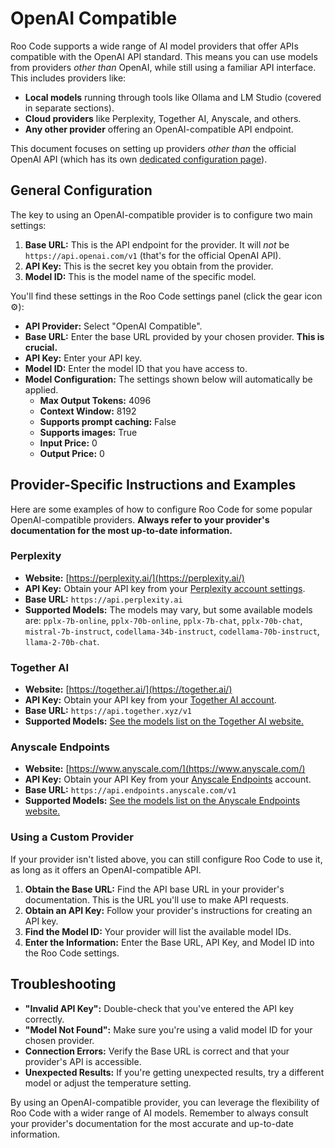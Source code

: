 # OpenAI Compatible

Roo Code supports a wide range of AI model providers that offer APIs compatible with the OpenAI API standard. This means you can use models from providers *other than* OpenAI, while still using a familiar API interface.  This includes providers like:

*   **Local models** running through tools like Ollama and LM Studio (covered in separate sections).
*   **Cloud providers** like Perplexity, Together AI, Anyscale, and others.
*   **Any other provider** offering an OpenAI-compatible API endpoint.

This document focuses on setting up providers *other than* the official OpenAI API (which has its own [dedicated configuration page](./openai.md)).

## General Configuration

The key to using an OpenAI-compatible provider is to configure two main settings:

1.  **Base URL:** This is the API endpoint for the provider.  It will *not* be `https://api.openai.com/v1` (that's for the official OpenAI API).
2.  **API Key:**  This is the secret key you obtain from the provider.
3.  **Model ID:** This is the model name of the specific model.

You'll find these settings in the Roo Code settings panel (click the gear icon ⚙️):

*   **API Provider:** Select "OpenAI Compatible".
*   **Base URL:** Enter the base URL provided by your chosen provider.  **This is crucial.**
*   **API Key:** Enter your API key.
*   **Model ID:** Enter the model ID that you have access to.
*   **Model Configuration:** The settings shown below will automatically be applied.
    - **Max Output Tokens:** 4096
    - **Context Window:** 8192
    - **Supports prompt caching:** False
    - **Supports images:** True
    - **Input Price:** 0
    - **Output Price:** 0

## Provider-Specific Instructions and Examples

Here are some examples of how to configure Roo Code for some popular OpenAI-compatible providers.  **Always refer to your provider's documentation for the most up-to-date information.**

### Perplexity

*   **Website:** [https://perplexity.ai/](https://perplexity.ai/)
*   **API Key:** Obtain your API key from your [Perplexity account settings](https://www.perplexity.ai/).
*   **Base URL:** `https://api.perplexity.ai`
*   **Supported Models:** The models may vary, but some available models are: `pplx-7b-online`, `pplx-70b-online`, `pplx-7b-chat`, `pplx-70b-chat`, `mistral-7b-instruct`, `codellama-34b-instruct`, `codellama-70b-instruct`, `llama-2-70b-chat`.

### Together AI

*   **Website:** [https://together.ai/](https://together.ai/)
*   **API Key:**  Obtain your API key from your [Together AI account](https://api.together.xyz/settings/api-keys).
*   **Base URL:** `https://api.together.xyz/v1`
*   **Supported Models:** [See the models list on the Together AI website.](https://docs.together.ai/docs/inference-models)

### Anyscale Endpoints

*   **Website:** [https://www.anyscale.com/](https://www.anyscale.com/)
*   **API Key:** Obtain your API Key from your [Anyscale Endpoints](https://app.endpoints.anyscale.com/) account.
*   **Base URL:** `https://api.endpoints.anyscale.com/v1`
*   **Supported Models:** [See the models list on the Anyscale Endpoints website.](https://docs.endpoints.anyscale.com/category/models)

### Using a Custom Provider

If your provider isn't listed above, you can still configure Roo Code to use it, as long as it offers an OpenAI-compatible API.

1.  **Obtain the Base URL:**  Find the API base URL in your provider's documentation.  This is the URL you'll use to make API requests.
2.  **Obtain an API Key:**  Follow your provider's instructions for creating an API key.
3.  **Find the Model ID:**  Your provider will list the available model IDs.
4.  **Enter the Information:**  Enter the Base URL, API Key, and Model ID into the Roo Code settings.

## Troubleshooting

*   **"Invalid API Key":** Double-check that you've entered the API key correctly.
*   **"Model Not Found":** Make sure you're using a valid model ID for your chosen provider.
*   **Connection Errors:** Verify the Base URL is correct and that your provider's API is accessible.
*   **Unexpected Results:** If you're getting unexpected results, try a different model or adjust the temperature setting.

By using an OpenAI-compatible provider, you can leverage the flexibility of Roo Code with a wider range of AI models. Remember to always consult your provider's documentation for the most accurate and up-to-date information.
